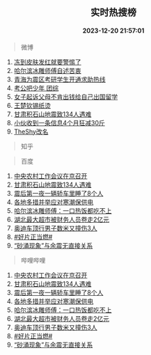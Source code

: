 <div align="center"><h2>实时热搜榜</h2><h4>2023-12-20 21:57:01</h4></div>

> 微博  

1. [冻到皮肤发红就要警惕了](https://s.weibo.com/weibo?q=%23%E5%86%BB%E5%88%B0%E7%9A%AE%E8%82%A4%E5%8F%91%E7%BA%A2%E5%B0%B1%E8%A6%81%E8%AD%A6%E6%83%95%E4%BA%86%23&t=31&band_rank=1&Refer=top)<br />
2. [哈尔滨冰雕师傅自述苦衷](https://s.weibo.com/weibo?q=%23%E5%93%88%E5%B0%94%E6%BB%A8%E5%86%B0%E9%9B%95%E5%B8%88%E5%82%85%E8%87%AA%E8%BF%B0%E8%8B%A6%E8%A1%B7%23&t=31&band_rank=2&Refer=top)<br />
3. [青海为震区考研学生开通求助热线](https://s.weibo.com/weibo?q=%23%E9%9D%92%E6%B5%B7%E4%B8%BA%E9%9C%87%E5%8C%BA%E8%80%83%E7%A0%94%E5%AD%A6%E7%94%9F%E5%BC%80%E9%80%9A%E6%B1%82%E5%8A%A9%E7%83%AD%E7%BA%BF%23&t=31&band_rank=3&Refer=top)<br />
4. [考公吧少年 团综](https://s.weibo.com/weibo?q=%E8%80%83%E5%85%AC%E5%90%A7%E5%B0%91%E5%B9%B4%20%E5%9B%A2%E7%BB%BC&t=31&band_rank=4&Refer=top)<br />
5. [女子起诉父母不肯出钱给自己出国留学](https://s.weibo.com/weibo?q=%23%E5%A5%B3%E5%AD%90%E8%B5%B7%E8%AF%89%E7%88%B6%E6%AF%8D%E4%B8%8D%E8%82%AF%E5%87%BA%E9%92%B1%E7%BB%99%E8%87%AA%E5%B7%B1%E5%87%BA%E5%9B%BD%E7%95%99%E5%AD%A6%23&t=31&band_rank=5&Refer=top)<br />
6. [王楚钦锡纸烫](https://s.weibo.com/weibo?q=%E7%8E%8B%E6%A5%9A%E9%92%A6%E9%94%A1%E7%BA%B8%E7%83%AB&t=31&band_rank=6&Refer=top)<br />
7. [甘肃积石山地震致134人遇难](https://s.weibo.com/weibo?q=%23%E7%94%98%E8%82%83%E7%A7%AF%E7%9F%B3%E5%B1%B1%E5%9C%B0%E9%9C%87%E8%87%B4134%E4%BA%BA%E9%81%87%E9%9A%BE%23&t=31&band_rank=7&Refer=top)<br />
8. [小伙收到一条信息4个月狂减30斤](https://s.weibo.com/weibo?q=%23%E5%B0%8F%E4%BC%99%E6%94%B6%E5%88%B0%E4%B8%80%E6%9D%A1%E4%BF%A1%E6%81%AF4%E4%B8%AA%E6%9C%88%E7%8B%82%E5%87%8F30%E6%96%A4%23&t=31&band_rank=8&Refer=top)<br />
9. [TheShy改名](https://s.weibo.com/weibo?q=%23TheShy%E6%94%B9%E5%90%8D%23&t=31&band_rank=9&Refer=top)<br />

> 知乎  


> 百度  

1. [中央农村工作会议在京召开](https://www.baidu.com/s?wd=%E4%B8%AD%E5%A4%AE%E5%86%9C%E6%9D%91%E5%B7%A5%E4%BD%9C%E4%BC%9A%E8%AE%AE%E5%9C%A8%E4%BA%AC%E5%8F%AC%E5%BC%80&sa=fyb_news&rsv_dl=fyb_news)<br />
2. [甘肃积石山地震致134人遇难](https://www.baidu.com/s?wd=%E7%94%98%E8%82%83%E7%A7%AF%E7%9F%B3%E5%B1%B1%E5%9C%B0%E9%9C%87%E8%87%B4134%E4%BA%BA%E9%81%87%E9%9A%BE&sa=fyb_news&rsv_dl=fyb_news)<br />
3. [震后第一夜一辆轿车里睡了8个人](https://www.baidu.com/s?wd=%E9%9C%87%E5%90%8E%E7%AC%AC%E4%B8%80%E5%A4%9C%E4%B8%80%E8%BE%86%E8%BD%BF%E8%BD%A6%E9%87%8C%E7%9D%A1%E4%BA%868%E4%B8%AA%E4%BA%BA&sa=fyb_news&rsv_dl=fyb_news)<br />
4. [各地多措并举应对寒潮保供电](https://www.baidu.com/s?wd=%E5%90%84%E5%9C%B0%E5%A4%9A%E6%8E%AA%E5%B9%B6%E4%B8%BE%E5%BA%94%E5%AF%B9%E5%AF%92%E6%BD%AE%E4%BF%9D%E4%BE%9B%E7%94%B5&sa=fyb_news&rsv_dl=fyb_news)<br />
5. [哈尔滨冰雕师傅：一口热饭都吃不上](https://www.baidu.com/s?wd=%E5%93%88%E5%B0%94%E6%BB%A8%E5%86%B0%E9%9B%95%E5%B8%88%E5%82%85%EF%BC%9A%E4%B8%80%E5%8F%A3%E7%83%AD%E9%A5%AD%E9%83%BD%E5%90%83%E4%B8%8D%E4%B8%8A&sa=fyb_news&rsv_dl=fyb_news)<br />
6. [湖北最大超市被财务人员卷走2亿元](https://www.baidu.com/s?wd=%E6%B9%96%E5%8C%97%E6%9C%80%E5%A4%A7%E8%B6%85%E5%B8%82%E8%A2%AB%E8%B4%A2%E5%8A%A1%E4%BA%BA%E5%91%98%E5%8D%B7%E8%B5%B02%E4%BA%BF%E5%85%83&sa=fyb_news&rsv_dl=fyb_news)<br />
7. [奥迪车顶行男子数米又撞伤3人](https://www.baidu.com/s?wd=%E5%A5%A5%E8%BF%AA%E8%BD%A6%E9%A1%B6%E8%A1%8C%E7%94%B7%E5%AD%90%E6%95%B0%E7%B1%B3%E5%8F%88%E6%92%9E%E4%BC%A43%E4%BA%BA&sa=fyb_news&rsv_dl=fyb_news)<br />
8. [#好片正当燃#](https://www.baidu.com/s?wd=%23%E5%A5%BD%E7%89%87%E6%AD%A3%E5%BD%93%E7%87%83%23&sa=fyb_news&rsv_dl=fyb_news)<br />
9. [“砂涌现象”与余震无直接关系](https://www.baidu.com/s?wd=%E2%80%9C%E7%A0%82%E6%B6%8C%E7%8E%B0%E8%B1%A1%E2%80%9D%E4%B8%8E%E4%BD%99%E9%9C%87%E6%97%A0%E7%9B%B4%E6%8E%A5%E5%85%B3%E7%B3%BB&sa=fyb_news&rsv_dl=fyb_news)<br />

> 哔哩哔哩  

1. [中央农村工作会议在京召开](https://www.baidu.com/s?wd=%E4%B8%AD%E5%A4%AE%E5%86%9C%E6%9D%91%E5%B7%A5%E4%BD%9C%E4%BC%9A%E8%AE%AE%E5%9C%A8%E4%BA%AC%E5%8F%AC%E5%BC%80&sa=fyb_news&rsv_dl=fyb_news)<br />
2. [甘肃积石山地震致134人遇难](https://www.baidu.com/s?wd=%E7%94%98%E8%82%83%E7%A7%AF%E7%9F%B3%E5%B1%B1%E5%9C%B0%E9%9C%87%E8%87%B4134%E4%BA%BA%E9%81%87%E9%9A%BE&sa=fyb_news&rsv_dl=fyb_news)<br />
3. [震后第一夜一辆轿车里睡了8个人](https://www.baidu.com/s?wd=%E9%9C%87%E5%90%8E%E7%AC%AC%E4%B8%80%E5%A4%9C%E4%B8%80%E8%BE%86%E8%BD%BF%E8%BD%A6%E9%87%8C%E7%9D%A1%E4%BA%868%E4%B8%AA%E4%BA%BA&sa=fyb_news&rsv_dl=fyb_news)<br />
4. [各地多措并举应对寒潮保供电](https://www.baidu.com/s?wd=%E5%90%84%E5%9C%B0%E5%A4%9A%E6%8E%AA%E5%B9%B6%E4%B8%BE%E5%BA%94%E5%AF%B9%E5%AF%92%E6%BD%AE%E4%BF%9D%E4%BE%9B%E7%94%B5&sa=fyb_news&rsv_dl=fyb_news)<br />
5. [哈尔滨冰雕师傅：一口热饭都吃不上](https://www.baidu.com/s?wd=%E5%93%88%E5%B0%94%E6%BB%A8%E5%86%B0%E9%9B%95%E5%B8%88%E5%82%85%EF%BC%9A%E4%B8%80%E5%8F%A3%E7%83%AD%E9%A5%AD%E9%83%BD%E5%90%83%E4%B8%8D%E4%B8%8A&sa=fyb_news&rsv_dl=fyb_news)<br />
6. [湖北最大超市被财务人员卷走2亿元](https://www.baidu.com/s?wd=%E6%B9%96%E5%8C%97%E6%9C%80%E5%A4%A7%E8%B6%85%E5%B8%82%E8%A2%AB%E8%B4%A2%E5%8A%A1%E4%BA%BA%E5%91%98%E5%8D%B7%E8%B5%B02%E4%BA%BF%E5%85%83&sa=fyb_news&rsv_dl=fyb_news)<br />
7. [奥迪车顶行男子数米又撞伤3人](https://www.baidu.com/s?wd=%E5%A5%A5%E8%BF%AA%E8%BD%A6%E9%A1%B6%E8%A1%8C%E7%94%B7%E5%AD%90%E6%95%B0%E7%B1%B3%E5%8F%88%E6%92%9E%E4%BC%A43%E4%BA%BA&sa=fyb_news&rsv_dl=fyb_news)<br />
8. [#好片正当燃#](https://www.baidu.com/s?wd=%23%E5%A5%BD%E7%89%87%E6%AD%A3%E5%BD%93%E7%87%83%23&sa=fyb_news&rsv_dl=fyb_news)<br />
9. [“砂涌现象”与余震无直接关系](https://www.baidu.com/s?wd=%E2%80%9C%E7%A0%82%E6%B6%8C%E7%8E%B0%E8%B1%A1%E2%80%9D%E4%B8%8E%E4%BD%99%E9%9C%87%E6%97%A0%E7%9B%B4%E6%8E%A5%E5%85%B3%E7%B3%BB&sa=fyb_news&rsv_dl=fyb_news)<br />
